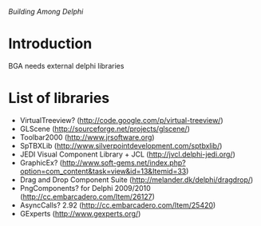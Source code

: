 

_Building Among Delphi_
# Introduction

BGA needs external delphi libraries
# List of libraries

* VirtualTreeview? (http://code.google.com/p/virtual-treeview/)
* GLScene (http://sourceforge.net/projects/glscene/)
* Toolbar2000 (http://www.jrsoftware.org)
* SpTBXLib (http://www.silverpointdevelopment.com/sptbxlib/)
* JEDI Visual Component Library + JCL (http://jvcl.delphi-jedi.org/)
* GraphicEx? (http://www.soft-gems.net/index.php?option=com_content&task=view&id=13&Itemid=33)
* Drag and Drop Component Suite (http://melander.dk/delphi/dragdrop/)
* PngComponents? for Delphi 2009/2010 (http://cc.embarcadero.com/Item/26127)
* AsyncCalls? 2.92 (http://cc.embarcadero.com/Item/25420)
* GExperts (http://www.gexperts.org/) 

